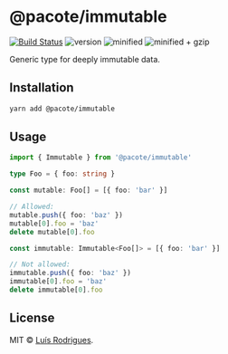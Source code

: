 # @pacote/immutable

[![Build Status](https://travis-ci.org/PacoteJS/pacote.svg?branch=master)](https://travis-ci.org/PacoteJS/pacote)
![version](https://badgen.net/npm/v/@pacote/immutable)
![minified](https://badgen.net/bundlephobia/min/@pacote/immutable)
![minified + gzip](https://badgen.net/bundlephobia/minzip/@pacote/immutable)

Generic type for deeply immutable data.

## Installation

```bash
yarn add @pacote/immutable
```

## Usage

```typescript
import { Immutable } from '@pacote/immutable'

type Foo = { foo: string }

const mutable: Foo[] = [{ foo: 'bar' }]

// Allowed:
mutable.push({ foo: 'baz' })
mutable[0].foo = 'baz'
delete mutable[0].foo

const immutable: Immutable<Foo[]> = [{ foo: 'bar' }]

// Not allowed:
immutable.push({ foo: 'baz' })
immutable[0].foo = 'baz'
delete immutable[0].foo
```

## License

MIT © [Luís Rodrigues](https://goblindegook.com).
